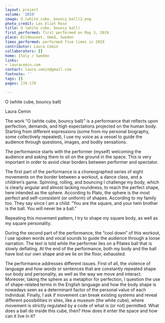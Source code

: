 ```yaml
---
layout: project
volume: '2019'
image: O_(white_cube,_bouncy_ball)2.png
photo_credit: Lex Eliot Rose
title: O (white cube, bouncy ball)
first_performed: first performed on May 3, 2019
place: Bildmuseet, Umeå, Sweden
times_performed: performed five times in 2019
contributor: Laura Cemin
collaborators: []
home: Italy / Sweden
links:
- lauracemin.com
contact: laura.cemin@gmail.com
footnote: ''
tags: []
pages: 178-179

---
```


O (white cube, bouncy ball)

Laura Cemin

The work “O (white cube, bouncy ball)” is a performance that reflects upon perfection, demands, and high expectations projected on the human body. Starting from different expressions (some from my personal biography, some collectively repeated), I use my voice as a vessel to guide the audience through questions, images, and bodily sensations.

The performance starts with the performer (myself) welcoming the audience and asking them to sit on the ground in the space. This is very important in order to avoid clear borders between performer and spectator.

The first part of the performance is a choreographed series of eight movements on the border between a workout, a dance class, and a children’s game. Spinning, rolling, and bouncing I challenge my body, which is clearly angular and almost lacking roundness, to reach the perfect shape, here intended as the sphere. According to Plato, the sphere is the most perfect and self-consistent (or uniform) of shapes. According to my family too. They say since I am a child: “You are the square, and your twin brother is the ball. You will never be a ball.”

Repeating this movement pattern, I try to shape my square body, as well as my square personality.

During the second part of the performance, the “cool down” of this workout, I use spoken words and vocal sounds to guide the audience through a loose narration. The text is told while the performer lies on a Pilates ball that is slowly deflating. At the end of the performance, both my body and the ball have lost our own shape and we lie on the floor, exhausted.

The performance addresses different issues. First of all, the violence of language and how words or sentences that are constantly repeated shape our body and personality, as well as the way we move and interact. Moreover, taking the sphere as a metaphor for perfection, I question the use of shape-related terms in the English language and how the body shape is nowadays seen as a determinant factor of the personal value of each individual. Finally, I ask if movement can break existing systems and reveal different possibilities in sites, like a museum (the white cube), where movement is strictly regulated by a code of what is (or not) permitted. What does a ball do inside this cube, then? How does it enter the space and how can it live in it?

